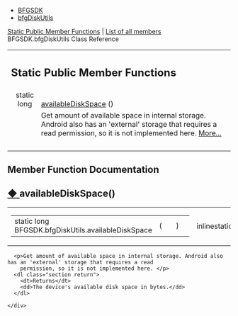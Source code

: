 
<div id="nav-path" class="navpath">
  <ul>
    <li class="navelem"><a class="el" href="namespace_b_f_g_s_d_k.html">BFGSDK</a></li>
    <li class="navelem"><a class="el" href="class_b_f_g_s_d_k_1_1bfg_disk_utils.html">bfgDiskUtils</a></li>
  </ul>
</div>
</div>
<div class="header">
  <div class="summary">
    <a href="#pub-static-methods">Static Public Member Functions</a> &#124;
    <a href="class_b_f_g_s_d_k_1_1bfg_disk_utils-members.html">List of all members</a>
  </div>
  <div class="headertitle">
    <div class="title">BFGSDK.bfgDiskUtils Class Reference</div>
  </div>
</div>
<div class="contents">
  <table class="memberdecls">
    <tr class="heading">
      <td colspan="2">
        <h2 class="groupheader"><a id="pub-static-methods" name="pub-static-methods"></a>
          Static Public Member Functions</h2>
      </td>
    </tr>
    <tr class="memitem:af0e78846a4941a818db2b629aa7eb24e">
      <td class="memItemLeft" align="right" valign="top">static long&#160;</td>
      <td class="memItemRight" valign="bottom"><a class="el"
          href="class_b_f_g_s_d_k_1_1bfg_disk_utils.html#af0e78846a4941a818db2b629aa7eb24e">availableDiskSpace</a> ()
      </td>
    </tr>
    <tr class="memdesc:af0e78846a4941a818db2b629aa7eb24e">
      <td class="mdescLeft">&#160;</td>
      <td class="mdescRight">Get amount of available space in internal storage. Android also has an 'external' storage
        that requires a read permission, so it is not implemented here. <a
          href="class_b_f_g_s_d_k_1_1bfg_disk_utils.html#af0e78846a4941a818db2b629aa7eb24e">More...</a><br /></td>
    </tr>
    <tr class="separator:af0e78846a4941a818db2b629aa7eb24e">
      <td class="memSeparator" colspan="2">&#160;</td>
    </tr>
  </table>
  <h2 class="groupheader">Member Function Documentation</h2>
  <a id="af0e78846a4941a818db2b629aa7eb24e" name="af0e78846a4941a818db2b629aa7eb24e"></a>
  <h2 class="memtitle"><span class="permalink"><a
        href="#af0e78846a4941a818db2b629aa7eb24e">&#9670;&nbsp;</a></span>availableDiskSpace()</h2>

  <div class="memitem">
    <div class="memproto">
      <table class="mlabels">
        <tr>
          <td class="mlabels-left">
            <table class="memname">
              <tr>
                <td class="memname">static long BFGSDK.bfgDiskUtils.availableDiskSpace </td>
                <td>(</td>
                <td class="paramname"></td>
                <td>)</td>
                <td></td>
              </tr>
            </table>
          </td>
          <td class="mlabels-right">
            <span class="mlabels"><span class="mlabel">inline</span><span class="mlabel">static</span></span>
          </td>
        </tr>
      </table>
    </div>
    <div class="memdoc">

      <p>Get amount of available space in internal storage. Android also has an 'external' storage that requires a read
        permission, so it is not implemented here. </p>
      <dl class="section return">
        <dt>Returns</dt>
        <dd>The device's available disk space in bytes.</dd>
      </dl>

    </div>
  </div>
</div>